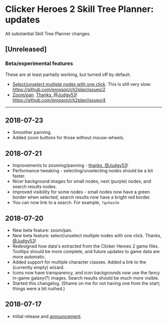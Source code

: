 # Clicker Heroes 2 Skill Tree Planner: updates

All substantial Skill Tree Planner changes.

## [Unreleased]
### Beta/experimental features
These are at least partially working, but turned off by default.

- [Select/unselect multiple nodes with one click](https://ch2.erosson.org/?enableMultiSelect=1). This is still very slow: https://github.com/erosson/ch2plan/issues/2
- [Zoom/pan](https://ch2.erosson.org/?enableZoom=1). [Thanks, @Judgy53](https://github.com/erosson/ch2plan/pull/15)! https://github.com/erosson/ch2plan/issues/4

---
## 2018-07-23
- Smoother panning.
- Added zoom buttons for those without mouse-wheels.

## 2018-07-21
- Improvements to zooming/panning - [thanks, @Judgy53](https://github.com/erosson/ch2plan/pull/18)!
- Performance tweaking - selecting/unselecting nodes should be a bit faster.
- Nicer background images for small nodes, next (purple) nodes, and search results nodes.
- Improved visibility for some nodes - small nodes now have a green border when selected; search results now have a bright red border.
- You can now link to a search. For example, `?q=haste`

## 2018-07-20
- New beta feature: zoom/pan.
- New beta feature: select/unselect multiple nodes with one click. Thanks, [@Judgy53](https://github.com/Judgy53)!
- Redesigned how data's extracted from the Clicker Heroes 2 game files. Tooltips should be more complete, and future updates to game data are more automatic.
- Added support for multiple character classes. Added a link to the (currently empty) wizard.
- Icons now have transparency, and icon backgrounds now use the fancy in-game galaxy(?) images. Search results should be much more visible.
- Started this changelog. (Shame on me for not having one from the start; things were a bit rushed.)

## 2018-07-17
- Initial release and [announcement](https://redd.it/8zjsfk).

